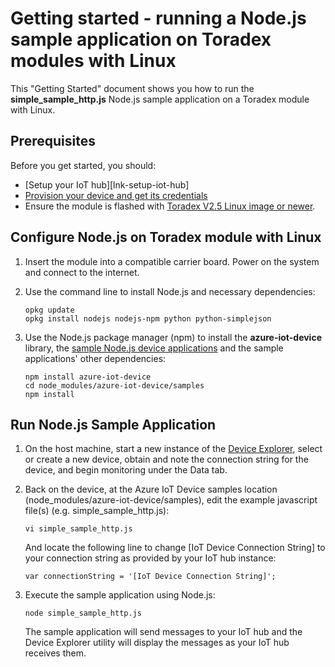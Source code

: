 # Getting started - running a Node.js sample application on Toradex modules with Linux

This "Getting Started" document shows you how to run the **simple_sample_http.js** Node.js sample application on a Toradex module with Linux.

## Prerequisites

Before you get started, you should:

- [Setup your IoT hub][lnk-setup-iot-hub]
- [Provision your device and get its credentials][lnk-manage-iot-hub]
- Ensure the module is flashed with [Toradex V2.5 Linux image or newer][toradex_image_update].

## Configure Node.js on Toradex module with Linux

1.  Insert the module into a compatible carrier board.  Power on the system and connect to the internet.

2.  Use the command line to install Node.js and necessary dependencies:

    ```
    opkg update
	opkg install nodejs nodejs-npm python python-simplejson
    ```

3.  Use the Node.js package manager (npm) to install the **azure-iot-device** library, the [sample Node.js device applications][node-sample-apps] and the sample applications' other dependencies:

    ```
    npm install azure-iot-device
	cd node_modules/azure-iot-device/samples
	npm install
	```

## Run Node.js Sample Application

1. On the host machine, start a new instance of the [Device Explorer][device-explorer], select or create a new device, obtain and note the connection string for the device, and begin monitoring under the Data tab.

2. Back on the device, at the Azure IoT Device samples location (node_modules/azure-iot-device/samples), edit the example javascript file(s) (e.g. simple_sample_http.js):

    ```
    vi simple_sample_http.js
    ```

   And locate the following line to change [IoT Device Connection String] to your connection string as provided by your IoT hub instance:

	```
	var connectionString = '[IoT Device Connection String]';
	```

3. Execute the sample application using Node.js:

    ```
    node simple_sample_http.js
    ```

   The sample application will send messages to your IoT hub and the Device Explorer utility will display the messages as your IoT hub receives them.

[device-explorer]: ../../tools/DeviceExplorer/readme.md
[toradex_image_update]: http://developer.toradex.com/knowledge-base/how-to-setup-environment-for-embedded-linux-application-development#Linux_Image_Update
[node-sample-apps]: https://github.com/Azure/azure-iot-sdks/tree/master/node/device/samples

[setup-iothub]: ../setup_iothub.md
[lnk-manage-iot-hub]: ../manage_iot_hub.md

